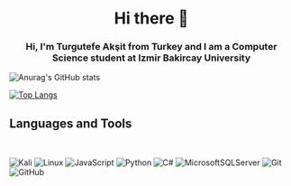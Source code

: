  <h1 align="center" >
 Hi there 👋
</h1>  

<h3 align="center" >
 Hi, I'm Turgutefe Akşit from Turkey and I am a Computer Science student at Izmir Bakircay University
</h3>     


![Anurag's GitHub stats](https://github-readme-stats.vercel.app/api?username=Turgutefe-Aksit&show_icons=true&bg_color=00000000)

[![Top Langs](https://github-readme-stats.vercel.app/api/top-langs/?username=Turgutefe-Aksit&layout=compact&bg_color=00000000)](https://github.com/anuraghazra/github-readme-stats)


<h2>Languages and Tools</h2>
<div style="display: inline_block"><br>
    
![Kali](https://img.shields.io/badge/Kali-268BEE?style=for-the-badge&logo=kalilinux&logoColor=white)
![Linux](https://img.shields.io/badge/Linux-FCC624?style=for-the-badge&logo=linux&logoColor=black)
![JavaScript](https://img.shields.io/badge/javascript-%23323330.svg?style=for-the-badge&logo=javascript&logoColor=%23F7DF1E)
![Python](https://img.shields.io/badge/python-3670A0?style=for-the-badge&logo=python&logoColor=ffdd54)
![C#](https://img.shields.io/badge/c%23-%23239120.svg?style=for-the-badge&logo=c-sharp&logoColor=white)
![MicrosoftSQLServer](https://img.shields.io/badge/Microsoft%20SQL%20Sever-CC2927?style=for-the-badge&logo=microsoft%20sql%20server&logoColor=white)
![Git](https://img.shields.io/badge/git-%23F05033.svg?style=for-the-badge&logo=git&logoColor=white)
![GitHub](https://img.shields.io/badge/github-%23121011.svg?style=for-the-badge&logo=github&logoColor=white)
</div>
